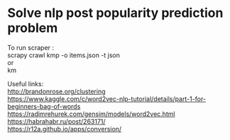 # Solve nlp post popularity prediction problem

To run scraper :  <br>
scrapy crawl kmp -o items.json -t json  <br>
or  <br>
km  <br>

Useful links: <br>
http://brandonrose.org/clustering <br>
https://www.kaggle.com/c/word2vec-nlp-tutorial/details/part-1-for-beginners-bag-of-words<br>
https://radimrehurek.com/gensim/models/word2vec.html<br>
https://habrahabr.ru/post/263171/ <br>
https://r12a.github.io/apps/conversion/ <br>
